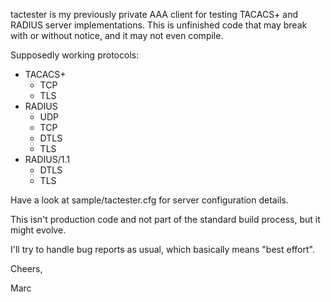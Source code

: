 tactester is my previously private AAA client for testing TACACS+ and RADIUS
server implementations. This is unfinished code that may break with or without
notice, and it may not even compile.

Supposedly working protocols:

- TACACS+
  - TCP
  - TLS
- RADIUS
  - UDP
  - TCP
  - DTLS
  - TLS
- RADIUS/1.1
  - DTLS
  - TLS

Have a look at sample/tactester.cfg for server configuration details.

This isn't production code and not part of the standard build process, but it might
evolve.

I'll try to handle bug reports as usual, which basically means "best effort".

Cheers,

  Marc
